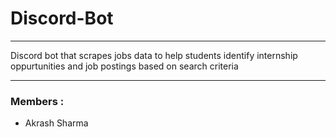 # Discord-Bot

<hr>
Discord bot that scrapes jobs data to help students identify internship oppurtunities and job postings based on search criteria
<hr>

### Members : 

* Akrash Sharma
